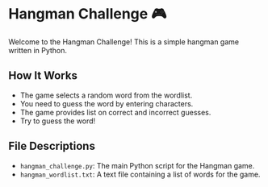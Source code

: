 
# Hangman Challenge 🎮

Welcome to the Hangman Challenge! This is a simple hangman game written in Python.

## How It Works
- The game selects a random word from the wordlist.
- You need to guess the word by entering characters.
- The game provides list on correct and incorrect guesses.
- Try to guess the word!

## File Descriptions

- `hangman_challenge.py`: The main Python script for the Hangman game.
- `hangman_wordlist.txt`: A text file containing a list of words for the game.
